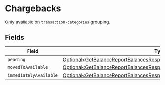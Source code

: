 # Chargebacks

Only available on `transaction-categories` grouping.


## Fields

| Field                                                                                                                                                                      | Type                                                                                                                                                                       | Required                                                                                                                                                                   | Description                                                                                                                                                                |
| -------------------------------------------------------------------------------------------------------------------------------------------------------------------------- | -------------------------------------------------------------------------------------------------------------------------------------------------------------------------- | -------------------------------------------------------------------------------------------------------------------------------------------------------------------------- | -------------------------------------------------------------------------------------------------------------------------------------------------------------------------- |
| `pending`                                                                                                                                                                  | [Optional\<GetBalanceReportBalancesResponse200ApplicationHalPlusJsonPending>](../../models/operations/GetBalanceReportBalancesResponse200ApplicationHalPlusJsonPending.md) | :heavy_minus_sign:                                                                                                                                                         | N/A                                                                                                                                                                        |
| `movedToAvailable`                                                                                                                                                         | [Optional\<GetBalanceReportBalancesResponseMovedToAvailable>](../../models/operations/GetBalanceReportBalancesResponseMovedToAvailable.md)                                 | :heavy_minus_sign:                                                                                                                                                         | N/A                                                                                                                                                                        |
| `immediatelyAvailable`                                                                                                                                                     | [Optional\<GetBalanceReportBalancesResponseImmediatelyAvailable>](../../models/operations/GetBalanceReportBalancesResponseImmediatelyAvailable.md)                         | :heavy_minus_sign:                                                                                                                                                         | N/A                                                                                                                                                                        |